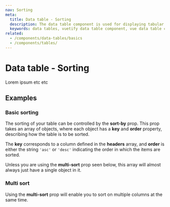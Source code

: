 ```yaml
---
nav: Sorting
meta:
  title: Data table - Sorting
  description: The data table component is used for displaying tabular data in a way that is easy for users to scan. It includes sorting, searching, pagination and selection.
  keywords: data tables, vuetify data table component, vue data table component
related:
  - /components/data-tables/basics
  - /components/tables/
---
```


# Data table - Sorting

Lorem ipsum etc etc

## Examples

### Basic sorting

The sorting of your table can be controlled by the **sort-by** prop. This prop takes an array of objects, where each object has a **key** and **order** property, describing how the table is to be sorted.

The **key** corresponds to a column defined in the **headers** array, and **order** is either the string `'asc'` or `'desc'` indicating the order in which the items are sorted.

Unless you are using the **multi-sort** prop seen below, this array will almost always just have a single object in it.

<example file="v-data-table/prop-sort-by" />

### Multi sort

Using the **multi-sort** prop will enable you to sort on multiple columns at the same time.

<example file="v-data-table/prop-multi-sort" />

